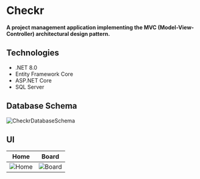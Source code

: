 # Checkr

**A project management application implementing the MVC (Model-View-Controller) architectural design pattern.**

## Technologies

- .NET 8.0
- Entity Framework Core
- ASP.NET Core
- SQL Server

## Database Schema

![CheckrDatabaseSchema](https://github.com/meetandro/Checkr/assets/132354578/76297117-b792-4baf-a3fc-13f3a0108b5c)

## UI

| Home | Board |
|------|------|
| ![Home](https://github.com/meetandro/Checkr/assets/132354578/49273010-e039-4212-b6ea-85c7208c2727) | ![Board](https://github.com/meetandro/Checkr/assets/132354578/e0210675-f296-4941-8f08-41036b033862) |
